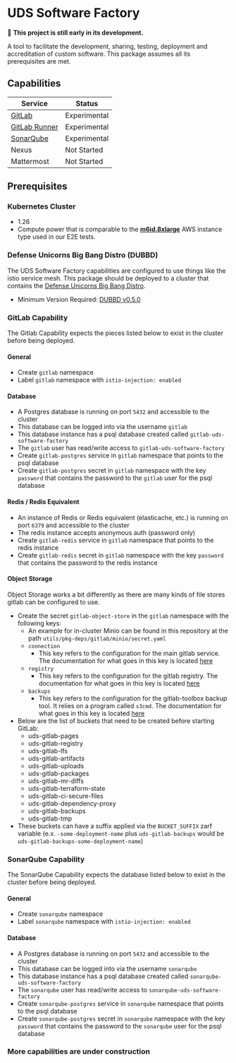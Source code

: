 # UDS Software Factory
:construction: **This project is still early in its development.**

A tool to facilitate the development, sharing, testing, deployment and accreditation of custom software. This package assumes all its prerequisites are met.

## Capabilities

| Service                                                                          | Status      |
|----------------------------------------------------------------------------------|-------------|
| [GitLab](https://github.com/defenseunicorns/uds-capability-gitlab)               | Experimental |
| [GitLab Runner](https://github.com/defenseunicorns/uds-capability-gitlab-runner) | Experimental |
| [SonarQube](https://github.com/defenseunicorns/uds-capability-sonarqube)         | Experimental |
| Nexus                                                                            | Not Started |
| Mattermost                                                                       | Not Started |

## Prerequisites

### Kubernetes Cluster

- 1.26
- Compute power that is comparable to the **[m6id.8xlarge](https://aws.amazon.com/ec2/instance-types/#:~:text=Up%20to%2010-,m6id.8xlarge,-32)** AWS instance type used in our E2E tests.

### Defense Unicorns Big Bang Distro (DUBBD)

The UDS Software Factory capabilities are configured to use things like the istio service mesh. This package should be deployed to a cluster that contains the [Defense Unicorns Big Bang Distro](https://github.com/defenseunicorns/uds-package-dubbd).

- Minimum Version Required: [DUBBD v0.5.0](https://github.com/defenseunicorns/uds-package-dubbd/tree/v0.5.0)

### GitLab Capability

The Gitlab Capability expects the pieces listed below to exist in the cluster before being deployed.

#### General

- Create `gitlab` namespace
- Label `gitlab` namespace with `istio-injection: enabled`

#### Database

- A Postgres database is running on port `5432` and accessible to the cluster
- This database can be logged into via the username `gitlab`
- This database instance has a psql database created called `gitlab-uds-software-factory`
- The `gitlab` user has read/write access to `gitlab-uds-software-factory`
- Create `gitlab-postgres` service in `gitlab` namespace that points to the psql database
- Create `gitlab-postgres` secret in `gitlab` namespace with the key `password` that contains the password to the `gitlab` user for the psql database

#### Redis / Redis Equivalent

- An instance of Redis or Redis equivalent (elasticache, etc.) is running on port `6379` and accessible to the cluster
- The redis instance accepts anonymous auth (password only)
- Create `gitlab-redis` service in `gitlab` namespace that points to the redis instance
- Create `gitlab-redis` secret in `gitlab` namespace with the key `password` that contains the password to the redis instance

#### Object Storage

Object Storage works a bit differently as there are many kinds of file stores gitlab can be configured to use.

- Create the secret `gitlab-object-store` in the `gitlab` namespace with the following keys:
  - An example for in-cluster Minio can be found in this repository at the path `utils/pkg-deps/gitlab/minio/secret.yaml`
  - `connection`
    - This key refers to the configuration for the main gitlab service. The documentation for what goes in this key is located [here](https://docs.gitlab.com/16.0/ee/administration/object_storage.html#configure-the-connection-settings)
  - `registry`
    - This key refers to the configuration for the gitlab registry. The documentation for what goes in this key is located [here](https://docs.docker.com/registry/configuration/#storage)
  - `backups`
    - This key refers to the configuration for the gitlab-toolbox backup tool. It relies on a program called `s3cmd`. The documentation for what goes in this key is located [here](https://s3tools.org/kb/item14.htm)
- Below are the list of buckets that need to be created before starting GitLab:
  - uds-gitlab-pages
  - uds-gitlab-registry
  - uds-gitlab-lfs
  - uds-gitlab-artifacts
  - uds-gitlab-uploads
  - uds-gitlab-packages
  - uds-gitlab-mr-diffs
  - uds-gitlab-terraform-state
  - uds-gitlab-ci-secure-files
  - uds-gitlab-dependency-proxy
  - uds-gitlab-backups
  - uds-gitlab-tmp
- These buckets can have a suffix applied via the `BUCKET_SUFFIX` zarf variable (e.x. `-some-deployment-name` plus `uds-gitlab-backups` would be `uds-gitlab-backups-some-deployment-name`)

### SonarQube Capability

The SonarQube Capability expects the database listed below to exist in the cluster before being deployed.

#### General

- Create `sonarqube` namespace
- Label `sonarqube` namespace with `istio-injection: enabled`

#### Database

- A Postgres database is running on port `5432` and accessible to the cluster
- This database can be logged into via the username `sonarqube`
- This database instance has a psql database created called `sonarqube-uds-software-factory`
- The `sonarqube` user has read/write access to `sonarqube-uds-software-factory`
- Create `sonarqube-postgres` service in `sonarqube` namespace that points to the psql database
- Create `sonarqube-postgres` secret in `sonarqube` namespace with the key `password` that contains the password to the `sonarqube` user for the psql database

### More capabilities are under construction
